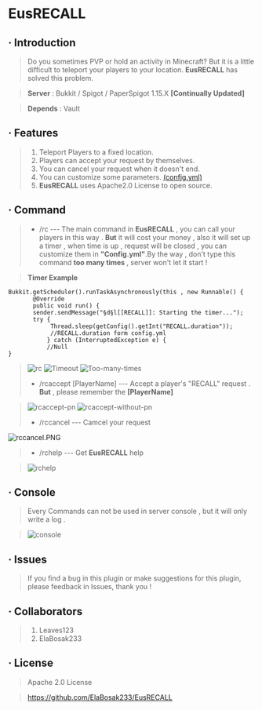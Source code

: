 # **EusRECALL**
## · Introduction
>Do you sometimes PVP or hold an activity in Minecraft? But it is a little difficult to teleport your players to your location. **EusRECALL** has solved this problem.

>**Server** : Bukkit / Spigot / PaperSpigot 1.15.X **[Continually Updated]**

>**Depends** : Vault
## · Features
>1. Teleport Players to a fixed location.
>2. Players can accept your request by themselves.
>3. You can cancel your request when it doesn't end.
>4. You can customize some parameters. <a href="https://github.com/ElaBosak233/EusRECALL/blob/master/src/main/resources/config.yml" target="_blank">(config.yml)</a>
>5. **EusRECALL** uses Apache2.0 License to open source.
## · Command
>* /rc --- The main command in **EusRECALL** , you can call your players in this way . **But** it will cost your money , also it will set up a timer , when time is up , request will be closed , you can customize them in **"Config.yml"**.By the way , don't type this command **too many times** , server won't let it start !

>**Timer Example**
```
Bukkit.getScheduler().runTaskAsynchronously(this , new Runnable() {
       @Override
       public void run() {
       sender.sendMessage("§d§l[[RECALL]]: Starting the timer...");
       try {
            Thread.sleep(getConfig().getInt("RECALL.duration"));
            //RECALL.duration form config.yml
           } catch (InterruptedException e) {
           //Null
}
```

>![rc](https://sm.ms/image/zjOkYbuRN2rSBIg "rc")
>![Timeout](https://sm.ms/image/TQhH9zCWZ7Jibam "Timeout")
>![Too-many-times](https://sm.ms/image/jZLq41wzGBVrdux "Too Many times!")
>* /rcaccept [PlayerName] --- Accept a player's "RECALL" request . **But** , please remember the **[PlayerName]**

>![rcaccept-pn](https://sm.ms/image/fHv2Eb6JaMGmSzP "rcaccept-pn")
>![rcaccept-without-pn](https://sm.ms/image/f7zoCB1cJmZTePq "rcaccept-without-pn")
>* /rccancel --- Camcel your request

![rccancel.PNG](https://i.loli.net/2020/02/09/EIRj2oSFWfGdB1b.png)
>* /rchelp --- Get **EusRECALL** help

>![rchelp](https://sm.ms/image/LvSr4uAmEVTo8xF "rchelp")
## · Console
>Every Commands can not be used in server console , but it will only write a log .

>![console](https://sm.ms/image/nLo7brvjIUw9f6d "console")

## · Issues
>If you find a bug in this plugin or make suggestions for this plugin, please feedback in Issues, thank you !

## · Collaborators
> 1. Leaves123
> 2. ElaBosak233

## · License
>Apache 2.0 License

>https://github.com/ElaBosak233/EusRECALL


